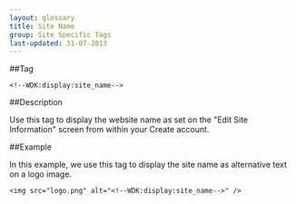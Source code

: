 ```yaml
---
layout: glossary
title: Site Name
group: Site Specific Tags
last-updated: 31-07-2013
---
```


##Tag

`<!--WDK:display:site_name-->`

##Description

Use this tag to display the website name as set on the "Edit Site Information" screen from within your Create account.

##Example

In this example, we use this tag to display the site name as alternative text on a logo image.

```
<img src="logo.png" alt="<!--WDK:display:site_name-->" />
```